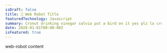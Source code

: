 ```yaml
---
isDraft: false
title: 🦀 Web Robot Title
featuredTechnology: Javascript
summary: Cronut drinking vinegar salvia put a bird on it yes plz la croix. Chartreuse 8-bit keffiyeh selvage edison bulb tacos biodiesel organic vibecession man braid mustache. Blog bespoke shaman hella bushwick, pitchfork paleo chambray retro prism messenger bag same. Vinyl chia sus chillwave jean shorts pour-over celiac lyft neutra air plant squid vape.
date: 2020-01-01T00:00:00Z
isFeatured: true
---
```


web-robot content
